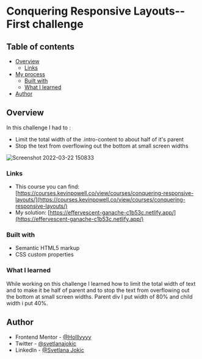 # Conquering Responsive Layouts-- First challenge

## Table of contents

- [Overview](#overview)
  - [Links](#links)
- [My process](#my-process)
  - [Built with](#built-with)
  - [What I learned](#what-i-learned)
- [Author](#author)

## Overview

In this challenge I had to :

- Limit the total width of the .intro-content to about half of it's parent
- Stop the text from overflowing out the bottom at small screen widths


![Screenshot 2022-03-22 150833](https://user-images.githubusercontent.com/92860927/159500599-791654ea-aba5-4d29-bd94-280a59c235ba.png)

### Links

- This course you can find: [https://courses.kevinpowell.co/view/courses/conquering-responsive-layouts/](https://courses.kevinpowell.co/view/courses/conquering-responsive-layouts/)
- My solution: [https://effervescent-ganache-c1b53c.netlify.app/](https://effervescent-ganache-c1b53c.netlify.app/)

### Built with

- Semantic HTML5 markup
- CSS custom properties

### What I learned

While working on this challenge I learned how to limit the total width of text and to make it be half of parent and to stop the text from overflowing out the bottom at small screen widths. Parent div I put width of 80% and child width i put 40%.

## Author

- Frontend Mentor - [@Holllyyyy](https://www.frontendmentor.io/profile/Holllyyyy)
- Twitter - [@svetlanajokic](https://twitter.com/svetlanajokic)
- LinkedIn - [@Svetlana Jokic](https://www.linkedin.com/in/svetlana-jokic-787432100/)
